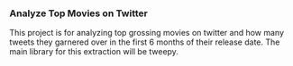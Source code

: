 ### Analyze Top Movies on Twitter

This project is for analyzing top grossing movies on twitter and how many tweets they garnered over in the first 6 months of their release date.
The main library for this extraction will be tweepy. 
